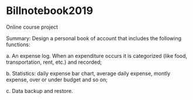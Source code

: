 # Billnotebook2019

Online course project


Summary:
Design a personal book of account that includes the following functions:

a. An expense log. When an expenditure occurs it is categorized (like food, transportation, rent, etc.) and recorded;

b. Statistics: daily expense bar chart, average daily expense, montly expense, over or under budget and so on;

c. Data backup and restore.
